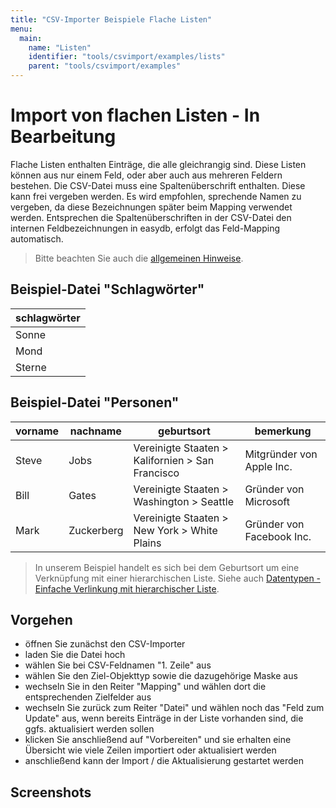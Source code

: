 ```yaml
---
title: "CSV-Importer Beispiele Flache Listen"
menu:
  main:
    name: "Listen"
    identifier: "tools/csvimport/examples/lists"
    parent: "tools/csvimport/examples"
---
```

# Import von flachen Listen - In Bearbeitung

Flache Listen enthalten Einträge, die alle gleichrangig sind. Diese Listen können aus nur einem Feld, oder aber auch aus mehreren Feldern bestehen. Die CSV-Datei muss eine Spaltenüberschrift enthalten. Diese kann frei vergeben werden. Es wird empfohlen, sprechende Namen zu vergeben, da diese Bezeichnungen später beim Mapping verwendet werden. Entsprechen die Spaltenüberschriften in der CSV-Datei den internen Feldbezeichnungen in easydb, erfolgt das Feld-Mapping automatisch.

> Bitte beachten Sie auch die [allgemeinen Hinweise](../../general).

## Beispiel-Datei "Schlagwörter"

| schlagwörter |
| ------------ |
| Sonne        |
| Mond         |
| Sterne       |



## Beispiel-Datei "Personen"

| vorname | nachname   | geburtsort                                       | bemerkung                 |
| ------- | ---------- | ------------------------------------------------ | ------------------------- |
| Steve   | Jobs       | Vereinigte Staaten > Kalifornien > San Francisco | Mitgründer von Apple Inc. |
| Bill    | Gates      | Vereinigte Staaten > Washington > Seattle        | Gründer von Microsoft     |
| Mark    | Zuckerberg | Vereinigte Staaten > New York > White Plains     | Gründer von Facebook Inc. |

> In unserem Beispiel handelt es sich bei dem Geburtsort um eine Verknüpfung mit einer hierarchischen Liste. Siehe auch [Datentypen - Einfache Verlinkung mit hierarchischer Liste](../../datatypes).



## Vorgehen

- öffnen Sie zunächst den CSV-Importer
- laden Sie die Datei hoch
- wählen Sie bei CSV-Feldnamen "1. Zeile" aus
- wählen Sie den Ziel-Objekttyp sowie die dazugehörige Maske aus
- wechseln Sie in den Reiter "Mapping" und wählen dort die entsprechenden Zielfelder aus
- wechseln Sie zurück zum Reiter "Datei" und wählen noch das "Feld zum Update" aus, wenn bereits Einträge in der Liste vorhanden sind, die ggfs. aktualisiert werden sollen
- klicken Sie anschließend auf "Vorbereiten" und sie erhalten eine Übersicht wie viele Zeilen importiert oder aktualisiert werden
- anschließend kann der Import / die Aktualisierung gestartet werden



## Screenshots

